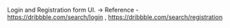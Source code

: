 Login and Registration form UI. -> Reference - https://dribbble.com/search/login , https://dribbble.com/search/registration

